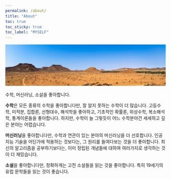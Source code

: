```yaml
---
permalink: /about/
title: "About"
toc: true
toc_sticky: true
toc_label: "MYSELF"
---
```


<img src="\assets\images\wide_landscape3.jpg" alt="about" style="max-width: 100%; height: auto;"/>

수학, 머신러닝, 소설을 좋아합니다.

**수학**은 모든 종류의 수학을 좋아합니다만, 잘 알지 못하는 수학이 더 많습니다.
고등수학, 미적분, 집합론, 선형대수, 해석학을 좋아하고, 기초적인 확률론, 위상수학, 복소해석학, 통계이론들을 좋아합니다.
하지만, 수학이 늘 그렇듯이 어느 수학분야건 세세하고 깊은 분야는 어렵습니다.

**머신러닝**을 좋아합니다만, 수학과 연관이 있는 분야의 머신러닝을 더 선호합니다.
인공지능 기술을 어딘가에 적용하는 것보다는, 그 원리를 들여다보는 것을 더 좋아합니다.
최신의 알고리즘을 공부하기보다는, 이미 정립된 개념들에 대하여 여러가지로 생각하는 것이 더 재밌습니다.

**소설**을 좋아합니다만, 정확하게는 고전 소설들을 읽는 것을 좋아합니다.
특히 19세기의 유럽 문학들을 읽는 것이 좋습니다.